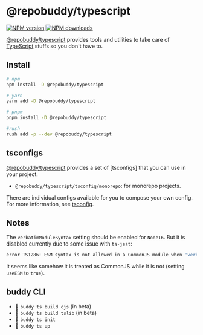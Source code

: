 # @repobuddy/typescript

[![NPM version][npm-image]][npm-url]
[![NPM downloads][downloads-image]][downloads-url]

[@repobuddy/typescript] provides tools and utilities to take care of [TypeScript] stuffs so you don't have to.

## Install

```sh
# npm
npm install -D @repobuddy/typescript

# yarn
yarn add -D @repobuddy/typescript

# pnpm
pnpm install -D @repobuddy/typescript

#rush
rush add -p --dev @repobuddy/typescript
```

## tsconfigs

[@repobuddy/typescript] provides a set of [tsconfigs] that you can use in your project.

- `@repobuddy/typescript/tsconfig/monorepo`: for monorepo projects.

There are individual configs available for you to compose your own config.
For more information, see [tsconfig](./tsconfig/readme.md).

## Notes

The `verbatimModuleSyntax` setting should be enabled for `Node16`.
But it is disabled currently due to some issue with `ts-jest`:

```sh
error TS1286: ESM syntax is not allowed in a CommonJS module when 'verbatimModuleSyntax' is enabled.
```

It seems like somehow it is treated as CommonJS while it is not (setting `useESM` to `true`).

## buddy CLI

- 🐤 `buddy ts build cjs` (in beta)
- 🐤 `buddy ts build tslib` (in beta)
- 🚧 `buddy ts init`
- 🚧 `buddy ts up`

[@repobuddy/typescript]: ./README.md
[downloads-image]: https://img.shields.io/npm/dm/@repobuddy/typescript.svg?style=flat
[downloads-url]: https://npmjs.org/package/@repobuddy/typescript
[npm-image]: https://img.shields.io/npm/v/@repobuddy/typescript.svg?style=flat
[npm-url]: https://npmjs.org/package/@repobuddy/typescript
[typescript]: https://typescriptlang.org/
